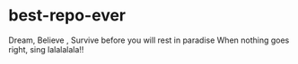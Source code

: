 # best-repo-ever
Dream, Believe , Survive before you will rest in paradise
When nothing goes right, sing lalalalala!!